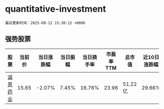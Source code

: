 # quantitative-investment

`最后更新时间：2025-08-12 15:38:12 +0800`

## 强势股票

|股票|当前价|当日涨跌幅|当日振幅|当日换手率|市盈率TTM|总市值|近10日涨跌幅|
|----|----|----|----|----|----|----|----|
|[诚意药业](https://xueqiu.com/S/SH603811)|15.65|-2.07%|7.45%|16.76%|23.96|51.22亿|29.66%|

